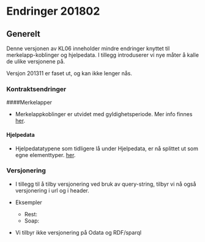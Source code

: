 # Endringer 201802

## Generelt

Denne versjonen av KL06 inneholder mindre endringer knyttet til merkelapp-koblinger og hjelpedata. I tillegg introduserer vi nye måter å kalle de ulike versjonene på.

Versjon 201311 er faset ut, og kan ikke lenger nås.


### Kontraktsendringer

####Merkelapper

- Merkelappkoblinger er utvidet med gyldighetsperiode. Mer info finnes [her](https://www.gitbook.com/book/kl06-doc/kl06-public/edit#/edit/beta/appendix_a.md?_k=xwozmm).

#### Hjelpedata

- Hjelpedatatypene som tidligere lå under Hjelpedata, er nå splittet ut som egne elementtyper. [her](https://www.gitbook.com/book/kl06-doc/kl06-public/edit#/edit/beta/appendix_a.md?_k=xwozmm).

### Versjonering
- I tillegg til å tilby versjonering ved bruk av query-string, tilbyr vi nå også versjonering i url og i header.

- Eksempler
  - Rest: 
  - Soap:
  
- Vi tilbyr ikke versjonering på Odata og RDF/sparql
  
  



